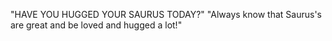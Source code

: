 "HAVE YOU HUGGED YOUR SAURUS TODAY?"
"Always know that Saurus's are great and be loved and hugged a lot!"